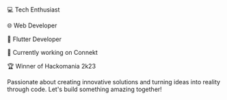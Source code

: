 
💻 Tech Enthusiast 

🌐 Web Developer 

📱 Flutter Developer

🚀 Currently working on Connekt 

🏆 Winner of Hackomania 2k23

Passionate about creating innovative solutions and turning ideas into reality through code. Let's build something amazing together!

<!---
murtuza777/murtuza777 is a ✨ special ✨ repository because its `README.md` (this file) appears on your GitHub profile.
You can click the Preview link to take a look at your changes.
--->
